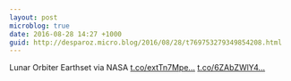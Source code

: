 ```yaml
---
layout: post
microblog: true
date: 2016-08-28 14:27 +1000
guid: http://desparoz.micro.blog/2016/08/28/t769753279349854208.html
---
```

Lunar Orbiter Earthset via NASA [t.co/extTn7Mpe...](https://t.co/extTn7MpeG) [t.co/6ZAbZWlY4...](https://t.co/6ZAbZWlY4J)
